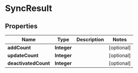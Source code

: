 
# SyncResult

## Properties
Name | Type | Description | Notes
------------ | ------------- | ------------- | -------------
**addCount** | **Integer** |  |  [optional]
**updateCount** | **Integer** |  |  [optional]
**deactivatedCount** | **Integer** |  |  [optional]



